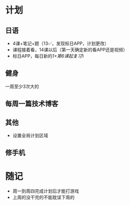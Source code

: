 # 计划
## 日语
- 4课+笔记+题（13✅，发现标日APP，计划更改）
- 课程接着看，14课以后（第一天确定新的看APP还是视频）
- 标日APP，每日新的*1+第6课起复习*1
## 健身
一周至少3次大的
## 每周一篇技术博客
## 其他
- 设置全局计划区域
## 修手机
# 随记
- 周一到周四完成计划后才能打游戏
- 上周的没干完的不能耽误下周的
